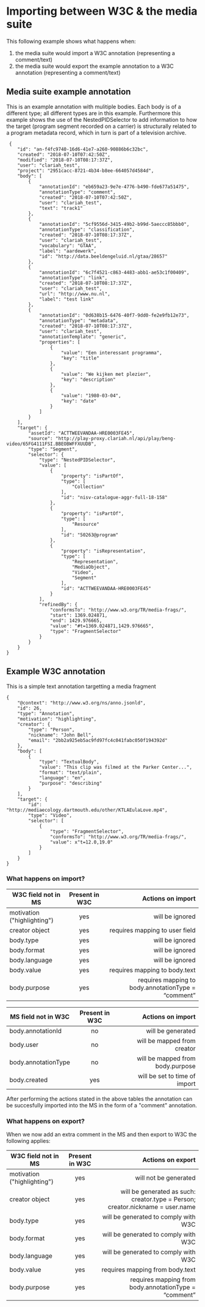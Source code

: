 
# Importing between W3C & the media suite

This following example shows what happens when:
1. the media suite would import a W3C annotation (representing a comment/text)
2. the media suite would export the example annotation to a W3C annotation (representing a comment/text)


## Media suite example annotation

This is an example annotation with mulitiple bodies. Each body is of a different type; all different types are in this example.
Furthermore this example shows the use of the NestedPIDSelector to add information to how the target (program segment recorded on a carrier) is structurally related
to a program metadata record, which in turn is part of a television archive.

```
 {
 	"id": "an-f4fc9740-16d6-41e7-a260-90886b6c32bc",
    "created": "2018-07-10T07:42:50Z",
    "modified": "2018-07-10T08:17:37Z",
    "user": "clariah_test",
    "project": "2951cacc-8721-4b34-b8ee-664057d4584d",
    "body": [
        {
        	"annotationId": "eb659a23-9e7e-4776-b490-fde677a51475",
        	"annotationType": "comment",
            "created": "2018-07-10T07:42:50Z",
            "user": "clariah_test",
            "text": "track1"
        },
        {
        	"annotationId": "5cf9556d-3415-49b2-b99d-5aeccc85bbb0",
            "annotationType": "classification",
            "created": "2018-07-10T08:17:37Z",
            "user": "clariah_test",
            "vocabulary": "GTAA",
            "label": "aardewerk",
            "id": "http://data.beeldengeluid.nl/gtaa/28657"
        },
        {
        	"annotationId": "6c7f4521-c863-4483-abb1-ae53c1f00409",
            "annotationType": "link",
            "created": "2018-07-10T08:17:37Z",
            "user": "clariah_test",
            "url": "http://www.nu.nl",
            "label": "test link"
        },
        {
        	"annotationId": "0d638b15-6476-40f7-9dd0-fe2e9fb12e73",
            "annotationType": "metadata",
            "created": "2018-07-10T08:17:37Z",
            "user": "clariah_test",
            "annotationTemplate": "generic",
            "properties": [
                {
                    "value": "Een interessant programma",
                    "key": "title"
                },
                {
                    "value": "We kijken met plezier",
                    "key": "description"
                },
                {
                    "value": "1980-03-04",
                    "key": "date"
                }
            ]
        }
    ],
    "target": {
        "assetId": "ACTTWEEVANDAA-HRE0003FE45",
        "source": "http://play-proxy.clariah.nl/api/play/beng-video/65FG4111FSI.BBEOBWFFXUUDB",
        "type": "Segment",
        "selector": {
            "type": "NestedPIDSelector",
            "value": [
                {
                    "property": "isPartOf",
                    "type": [
                        "Collection"
                    ],
                    "id": "nisv-catalogue-aggr-full-18-158"
                },
                {
                    "property": "isPartOf",
                    "type": [
                        "Resource"
                    ],
                    "id": "50263@program"
                },
                {
                    "property": "isRepresentation",
                    "type": [
                        "Representation",
                        "MediaObject",
                        "Video",
                        "Segment"
                    ],
                    "id": "ACTTWEEVANDAA-HRE0003FE45"
                }
            ],
            "refinedBy": {
                "conformsTo": "http://www.w3.org/TR/media-frags/",
                "start": 1369.024871,
                "end": 1429.976665,
                "value": "#t=1369.024871,1429.976665",
                "type": "FragmentSelector"
            }
        }
    }
}

```
## Example W3C annotation

This is a simple text annotation targetting a media fragment


```
{
	"@context": "http://www.w3.org/ns/anno.jsonld",
	"id": 26,
	"type": "Annotation",
	"motivation": "highlighting",
	"creator": {
    	"type": "Person",
    	"nickname": "John Bell",
    	"email": "2bb2a925eb5ac9fd97fc4c041fabc050f194392d"
	},
	"body": [
    	{
        	"type": "TextualBody",
        	"value": "This clip was filmed at the Parker Center...",
        	"format": "text/plain",
        	"language": "en",
        	"purpose": "describing"
    	}
	],
	"target": {
    	"id": "http://mediaecology.dartmouth.edu/other/KTLAEulaLove.mp4",
    	"type": "Video",
    	"selector": [
        	{
            	"type": "FragmentSelector",
            	"conformsTo": "http://www.w3.org/TR/media-frags/",
            	"value": x"t=12.0,19.0"
        	}
    	]
	}
}
```

### What happens on import?

| W3C field not in MS | Present in W3C | Actions on import  |
| ------------- |:-------------:| -----:|
| motivation ("highlighting") | yes | will be ignored |
| creator object | yes | requires mapping to user field |
| body.type | yes | will be ignored |
| body.format | yes | will be ignored |
| body.language | yes | will be ignored |
| body.value | yes | requires mapping to body.text |
| body.purpose | yes | requires mapping to body.annotationType = “comment” |


| MS field not in W3C | Present in W3C | Actions on import |
| ------------- |:-------------:| -----:|
| body.annotationId | no | will be generated |
| body.user | no | will be mapped from creator |
| body.annotationType | no | will be mapped from body.purpose |
| body.created | yes | will be set to time of import |


After performing the actions stated in the above tables the annotation can be succesfully imported into the MS in the form of a "comment" annotation.

### What happens on export?

When we now add an extra comment in the MS and then export to W3C the following applies:

| W3C field not in MS | Present in W3C | Actions on export |
| ------------- |:-------------:| -----:|
| motivation ("highlighting") | yes | will not be generated
| creator object | yes | will be generated as such: creator.type = Person; creator.nickname = user.name |
| body.type | yes | will be generated to comply with W3C |
| body.format | yes | will be generated to comply with W3C |
| body.language | yes | will be generated to comply with W3C |
| body.value | yes | requires mapping from  body.text |
| body.purpose | yes | requires mapping from body.annotationType = “comment” |